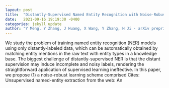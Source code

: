 ```yaml
---
layout: post
title:  "Distantly-Supervised Named Entity Recognition with Noise-Robust Learning and Language Model Augmented Self-Training"
date:   2021-09-16 19:19:30 -0400
categories: jekyll update
author: "Y Meng, Y Zhang, J Huang, X Wang, Y Zhang, H Ji - arXiv preprint arXiv , 2021"
---
```

We study the problem of training named entity recognition (NER) models using only distantly-labeled data, which can be automatically obtained by matching entity mentions in the raw text with entity types in a knowledge base. The biggest challenge of distantly-supervised NER is that the distant supervision may induce incomplete and noisy labels, rendering the straightforward application of supervised learning ineffective. In this paper, we propose (1) a noise-robust learning scheme comprised Cites: Unsupervised named-entity extraction from the web: An